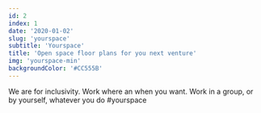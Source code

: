 ```yaml
---
id: 2
index: 1
date: '2020-01-02'
slug: 'yourspace'
subtitle: 'Yourspace'
title: 'Open space floor plans for you next venture'
img: 'yourspace-min'
backgroundColor: '#CC555B'
---
```


We are for inclusivity. Work where an when you want. Work in a group, or by yourself, whatever you do #yourspace

